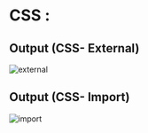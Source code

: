 # CSS :

## Output (CSS- External)
![external](https://user-images.githubusercontent.com/64095824/94845675-a7395280-043d-11eb-93f9-a987b2a6adf5.png)




## Output (CSS- Import)
![import](https://user-images.githubusercontent.com/64095824/94845686-a99bac80-043d-11eb-9f93-a64d1c8cfdcc.png)
